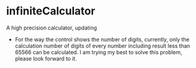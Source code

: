 # infiniteCalculator
A high precision calculator, updating

* For the way the control shows the number of digits, currently, only the calculation number of digits of every number including result less than 65566 can be calculated. I am trying my best to solve this problem, please look forward to it.